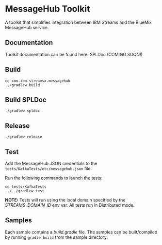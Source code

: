 # MessageHub Toolkit

A toolkit that simplifies integration between IBM Streams and the BlueMix MessageHub service. 


## Documentation

Toolkit documentation can be found here: SPLDoc (COMING SOON!)


## Build

```
cd com.ibm.streamsx.messagehub
../gradlew build
```

## Build SPLDoc
```
./gradlew spldoc
```

## Release
```
./gradlew release
```

## Test

Add the MessageHub JSON credentials to the `tests/KafkaTests/etc/messagehub.json` file.

Run the following commands to launch the tests:

```
cd tests/KafkaTests
../../gradlew test
```

**NOTE:** Tests will run using the local domain specified by the *STREAMS_DOMAIN_ID* env var. All tests run in Distributed mode.


## Samples

Each sample contains a *build.gradle* file. The samples can be built/compiled by running `gradle build` from the sample directory.

